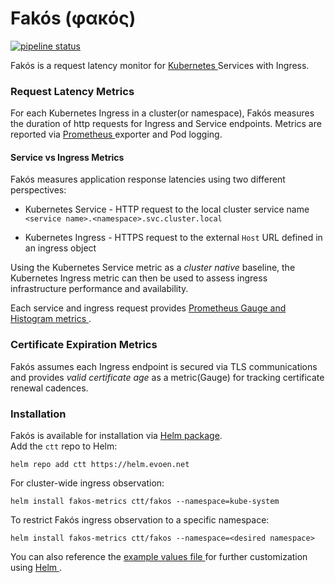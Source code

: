 # Fakós (φακός)
[![pipeline status](https://gitlab.com/christianTragesser/fakos/badges/master/pipeline.svg)](https://gitlab.com/christianTragesser/fakos/commits/master)

Fakós is a request latency monitor for [ Kubernetes ](https://kubernetes.io/) Services with Ingress.

### Request Latency Metrics
For each Kubernetes Ingress in a cluster(or namespace), Fakós measures the duration of http requests for Ingress and Service endpoints. Metrics are reported via [ Prometheus ](https://prometheus.io/) exporter and Pod logging.

#### Service vs Ingress Metrics
Fakós measures application response latencies using two different perspectives:
 * Kubernetes Service - HTTP request to the local cluster service name `<service name>.<namespace>.svc.cluster.local`

 *  Kubernetes Ingress - HTTPS request to the external `Host` URL defined in an ingress object

 Using the Kubernetes Service metric as a _cluster native_ baseline,  the Kubernetes Ingress metric can then be used to assess ingress infrastructure performance and availability.

 Each service and ingress request provides [ Prometheus Gauge and Histogram metrics ](https://prometheus.io/docs/concepts/metric_types/).


### Certificate Expiration Metrics
Fakós assumes each Ingress endpoint is secured via TLS communications and provides _valid certificate age_ as a metric(Gauge) for tracking certificate renewal cadences.


### Installation
Fakós is available for installation via [Helm package](https://helm.sh/).  
Add the `ctt` repo to Helm:  
```
helm repo add ctt https://helm.evoen.net
```  

For cluster-wide ingress observation:  
```
helm install fakos-metrics ctt/fakos --namespace=kube-system
```  

To restrict Fakós ingress observation to a specific namespace:  
```
helm install fakos-metrics ctt/fakos --namespace=<desired namespace>
```

You can also reference the [ example values file ](https://github.com/christianTragesser/fakos/blob/master/helm/fakos/values.yaml) for further customization using [ Helm ](https://docs.helm.sh/).
